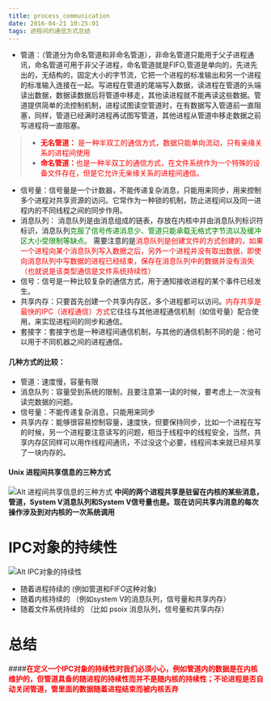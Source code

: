 ```yaml
---
title: process_communication
date: 2016-04-21 10:25:01
tags: 进程间的通信方式总结
---
```

+ 管道：（管道分为命名管道和非命名管道），非命名管道只能用于父子进程通讯，命名管道可用于非父子进程，命名管道就是FIFO,管道是单向的，先进先出的，无结构的，固定大小的字节流，它把一个进程的标准输出和另一个进程的标准输入连接在一起。写进程在管道的尾端写入数据，读进程在管道的头端读出数据，数据读数据后将管道中移走，其他读进程就不能再读这些数据。管道提供简单的流控制机制，进程试图读空管道时，在有数据写入管道前一直阻塞，同样，管道已经满时进程再试图写管道，其他进程从管道中移走数据之前写进程将一直阻塞。
> + <font color=red><strong>无名管道：</strong> 是一种半双工的通信方式，数据只能单向流动，只有亲缘关系的进程间使用</font>
>+ <font color=red><strong>命名管道：</strong>也是一种半双工的通信方式，在文件系统作为一个特殊的设备文件存在，但是它允许无亲缘关系的进程间通信。</font>
+ 信号量：信号量是一个计数器，不能传递复杂消息，只能用来同步，用来控制多个进程对共享资源的访问。它常作为一种锁的机制，防止进程间以及同一进程内的不同线程之间的同步作用。
+ 消息队列： 消息队列是由消息组成的链表，存放在内核中并由消息队列标识符标识，消息队列<font color=green>克服了信号传递消息少、管道只能承载无格式字节流以及缓冲区大小受限制等缺点。</font> 需要注意的是<font color=red>消息队列是创建文件的方式创建的，如果一个进程向某个消息队列写入数据之后，另外一个进程并没有取出数据，即使向消息队列中写数据的进程已经结束，保存在消息队列中的数据并没有消失（也就说是该类型通信是文件系统持续性）</font>
+ 信号：信号是一种比较复杂的通信方式，用于通知接收进程的某个事件已经发生。
+ 共享内存：只要首先创建一个共享内存区，多个进程都可以访问。<font color=red>内存共享是最快的IPC（进程通信）方式</font>它往往与其他进程通信机制（如信号量）配合使用，来实现进程间的同步和通信。
+ 套接字：套接字也是一种进程间通信机制，与其他的通信机制不同的是：他可以用于不同机器之间的进程通信。

#### 几种方式的比较：
+ 管道：速度慢，容量有限
+ 消息队列：容量受到系统的限制，且要注意第一读的时候，要考虑上一次没有读完数据的问题。
+ 信号量：不能传递复杂消息，只能用来同步
+ 共享内存：能够很容易控制容量，速度快，但要保持同步，比如一个进程在写的时候，另一个进程要注意读写的问题，相当于线程中的线程安全，当然，共享内存区同样可以用作线程间通讯，不过没这个必要，线程间本来就已经共享了一块内存的。



#### Unix  进程间共享信息的三种方式

![Alt 进程间共享信息的三种方式](./image/pro_com.jpg)
<strong>中间的两个进程共享是驻留在内核的某些消息，管道，System V消息队列和System V信号量也是。现在访问共享内消息的每次操作涉及到对内核的一次系统调用</strong>

IPC对象的持续性
========
![Alt IPC对象的持续性](./image/pro_com_2.jpg)
+ 随着进程持续的 (例如管道和FIFO这种对象)
+ 随着内核持续的 （例如system V的消息队列，信号量和共享内存）
+ 随着文件系统持续的 （比如 psoix 消息队列，信号量和共享内存）

总结
=======

####<strong><font color=red>在定义一个IPC对象的持续性时我们必须小心，例如管道内的数据是在内核维护的，但管道具备的随进程的持续性而并不是随内核的持续性；不论进程是否自动关闭管道，管里面的数据随着进程结束而被内核丢弃</font></strong>





